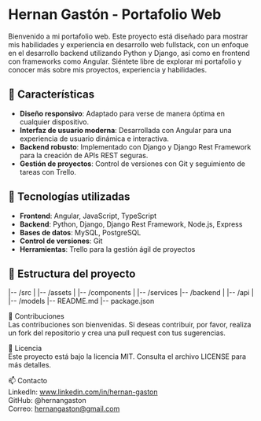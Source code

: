 # Hernan Gastón - Portafolio Web

Bienvenido a mi portafolio web. Este proyecto está diseñado para mostrar mis habilidades y experiencia en desarrollo web fullstack, con un enfoque en el desarrollo backend utilizando Python y Django, así como en frontend con frameworks como Angular. Siéntete libre de explorar mi portafolio y conocer más sobre mis proyectos, experiencia y habilidades.

## 🎨 Características

- **Diseño responsivo**: Adaptado para verse de manera óptima en cualquier dispositivo.
- **Interfaz de usuario moderna**: Desarrollada con Angular para una experiencia de usuario dinámica e interactiva.
- **Backend robusto**: Implementado con Django y Django Rest Framework para la creación de APIs REST seguras.
- **Gestión de proyectos**: Control de versiones con Git y seguimiento de tareas con Trello.
  
## 🚀 Tecnologías utilizadas

- **Frontend**: Angular, JavaScript, TypeScript
- **Backend**: Python, Django, Django Rest Framework, Node.js, Express
- **Bases de datos**: MySQL, PostgreSQL
- **Control de versiones**: Git
- **Herramientas**: Trello para la gestión ágil de proyectos

## 📁 Estructura del proyecto
|-- /src | |-- /assets | |-- /components | |-- /services |-- /backend | |-- /api | |-- /models |-- README.md |-- package.json

🌟 Contribuciones  
Las contribuciones son bienvenidas. Si deseas contribuir, por favor, realiza un fork del repositorio y crea una pull request con tus sugerencias.

📝 Licencia  
Este proyecto está bajo la licencia MIT. Consulta el archivo LICENSE para más detalles.

📫 Contacto  
LinkedIn: www.linkedin.com/in/hernan-gaston  
GitHub: @hernangaston  
Correo: hernangaston@gmail.com